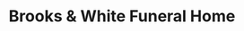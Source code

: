 ---
title: "Brooks & White Funeral Home"
url: /roxboro/brooks-and-white-funeral-home/
shop: funeral directors
---